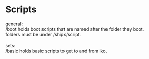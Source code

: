 # Scripts
general:<br />
/boot holds boot scripts that are named after the folder they boot.<br />
folders must be under /ships/script.<br />
<br />
sets:<br />
/basic holds basic scripts to get to and from lko.

